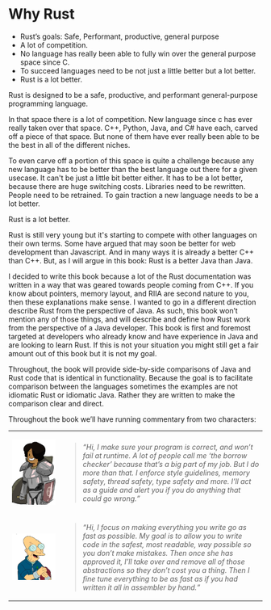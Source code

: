 # Why Rust
* Rust’s goals: Safe, Performant, productive, general purpose
* A lot of competition.
* No language has really been able to fully win over the general purpose space since C.
* To succeed languages need to be not just a little better but a lot better.
* Rust is a lot better.

Rust is designed to be a safe, productive, and performant general-purpose programming language.

In that space there is a lot of competition. New language since c has ever really taken over that space. C++, Python, Java, and C# have each, carved off a piece of that space. But none of them have ever really been able to be the best in all of the different niches.

To even carve off a portion of this space is quite a challenge because any new language has to be better than the best language out there for a given usecase. It can't be just a little bit better either. It has to be a lot better, because there are huge switching costs. Libraries need to be rewritten. People need to be retrained. To gain traction a new language needs to be a lot better.

Rust is a lot better.

Rust is still very young but it's starting to compete with other languages on their own terms. Some have argued that may soon be better for web development than Javascript. And in many ways it is already a better C++ than C++. But, as I will argue in this book: Rust is a better Java than Java.

I decided to write this book because a lot of the Rust documentation was written in a way that was geared towards people coming from C++. If you know about pointers, memory layout, and RIIA are second nature to you, then these explanations make sense. I wanted to go in a different direction describe Rust from the perspective of Java. As such, this book won’t mention any of those things, and will describe and define how Rust work from the perspective of a Java developer. This book is first and foremost targeted at developers who already know and have experience in Java and are looking to learn Rust. If this is not your situation you might still get a fair amount out of this book but it is not my goal. 

Throughout, the book will provide side-by-side comparisons of Java and Rust code that is identical in functionality. Because the goal is to facilitate comparison between the languages sometimes the examples are not idiomatic Rust or idiomatic Java. Rather they are written to make the comparison clear and direct.

Throughout the book we’ll have running commentary from two characters:

<table width="100%">
<tr>
<td> 

![Safety monitor](images/borrow.png)
</td>
<td width="80%">

> *“Hi, I make sure your program is correct, and won’t fail at runtime. A lot of people call me ‘the borrow checker’ because that’s a big part of my job. But I do more than that. I enforce style guidelines, memory safety, thread safety, type safety and more. I’ll act as a guide and alert you if you do anything that could go wrong.”*
</td>
<tr>
<td>

![Optimizer](images/professor.png)
</td>
<td width="80%">

> *“Hi, I focus on making everything you write go as fast as possible. My goal is to allow you to write code in the safest, most readable, way possible so you don’t make mistakes. Then once she has approved it, I’ll take over and remove all of those abstractions so they don’t cost you a thing. Then I fine tune everything to be as fast as if you had written it all in assembler by hand.”*
</td>
</tr>
</table>
